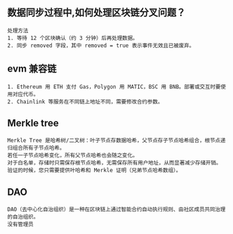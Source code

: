## 数据同步过程中,如何处理区块链分叉问题？
```
处理方法
1. 等待 12 个区块确认（约 3 分钟）后再处理数据。
2. 同步 removed 字段，其中 removed = true 表示事件无效且已被废弃。
```

## evm 兼容链
```
1. Ethereum 用 ETH 支付 Gas，Polygon 用 MATIC，BSC 用 BNB。部署或交互时要使用对应代币。
2. Chainlink 等服务在不同链上地址不同，需要修改合约参数。
```

## Merkle tree
```
Merkle Tree 是哈希树/二叉树：叶子节点存数据哈希，父节点存子节点哈希组合，根节点递归组合所有子节点哈希。
若任一子节点哈希变化，所有父节点哈希也会随之变化。
对于白名单，存储时只需保存根节点哈希，无需保存所有用户地址，从而显著减少存储开销。
验证的时候，您只需要提供叶哈希和 Merkle 证明（兄弟节点哈希数组）。
```

## DAO
```
DAO（去中心化自治组织）是一种在区块链上通过智能合约自动执行规则、由社区成员共同治理的自治组织。
没有管理员
```

